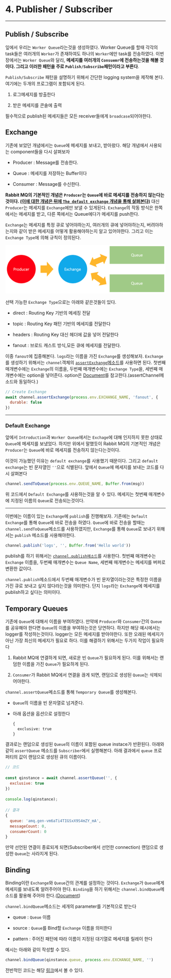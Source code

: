 # 4. Publisher / Subscriber
***

## Publish / Subscribe

잎에서 우리는 `Worker Queue`라는것을 생성하였다. Worker Queue를 할때 각각의 task들은 여러개의 `Worker`가 존재하여도 하나의 `Worker`에만 task를 전송하였다. 이번장에서는 `Worker Queue`와 달리, **메세지를 여러개의 `Consuemr`에 전송하는것을 해볼 것이다. 그리고 이러한 패턴을 주로 `Publish/Subscribe`패턴이라고 부른다**.

`Publish/Subscribe` 패턴을 설명하기 위해서 간단한 logging system을 제작해 본다. 여기에는 두개의 프로그램이 포함되게 된다.

  1. 로그메세지를 방출한다 

  2. 받은 메세지를 콘솔에 출력

필수적으로 publish된 메세지들은 모든 receiver들에게 `broadcase`되어야한다.

## Exchange

기존에 보았던 개념에서는 `Queue`에 메세지를 보내고, 받아왔다. 해당 개념에서 사용되는 component들을 다시 살펴보자

  - Producer : Message를 전송한다.

  - Queue : 메세지를 저장하는 Buffer이다

  - Consumer : Message를 수신한다.

**Rabbit MQ의 기본적인 개념은 `Producer`는 `Queue`에 바로 메세지를 전송하지 않는다는것이다. [(이에 대한 개념은 뒤에 `The default exchange` 개념을 통해 살펴본다)](#default-exchange)** 대신 `Producer`는 메세지를 `Exchange`에만 보낼 수 있게된다. `Exchange`의 작동 방식은 한쪽에서는 메세지를 받고, 다른 쪽에서는 Queue에다가 메세지를 push한다. 

`Exchange`는 메세지를 특정 큐로 넣어야하는지, 여러개의 큐에 넣어야하는지, 버려야하는지와 같이 받은 메세지를 어떻게 활용해야하는지 알고 있어야한다. 그리고 이는 `Exchange Type`에 의해 규칙이 정의된다.

![img](./img/16.png)

선택 가능한 `Exchange Type`으로는 아래와 같은것들이 있다.

  - direct : Routing Key 기반의 메세징 전달

  - topic : Routing Key 패턴 기반의 메세지를 전달한다

  - headers : Routing Key 대신 헤더에 값을 넣어 전달한다

  - fanout : 브로드 캐스트 방식,모든 큐에 메세지를 전달한다.

이중 `fanout`에 집중해본다. `logs`라는 이름을 가진 `Exchange`를 생성해보자. `Exchange`를 생성하기 위해서는 `channel`객체의 [`assertExchange`메소드](https://amqp-node.github.io/amqplib/channel_api.html#channel_assertExchange)를 사용하면 된다. 첫번째 매개변수에는 `Exchange`의 이름을, 두번째 매개변수에는 `Exchange Type`을, 세번째 매개변수에는 option을 넣어준다. option은 [Document](https://amqp-node.github.io/amqplib/channel_api.html#channel_assertExchange)를 참고한다.(assertChannel메소드와 동일하다.)

```javascript
// Create Exchange
await channel.assertExchange(process.env.EXCHANGE_NAME, 'fanout', {
  durable: false
})
```
***
### Default Exchange

앞에서 `Introduction`과 `Worker Queue`에서는 `Exchage`에 대해 인지하지 못한 상태로 `Queue`에 메세지를 보냈었다. 하지만 위에서 말했듯이 Rabbit MQ의 기본적인 개념은 `Producer`는 `Queue`에 바로 메세지를 전송하지 않는다는것이다.

이것이 가능했던 이유는 `default exchange`를 사용했기 때문이다. 그리고 `default exchange`는 빈 문자열인 `''`으로 식별된다. 앞에서 `Queue`에 메세지를 보내는 코드를 다시 살펴본다

```javascript
channel.sendToQueue(process.env.QUEUE_NAME, Buffer.from(msg))
```
위 코드에서 `Default Exchange`를 사용하는것을 알 수 있다. 메세지는 첫번째 매개변수에 지정된 이름의 `Queue`로 전송되는것이다.
***
이번에는 이름이 있는 `Exchange`에 `publish`를 진행해보자. 기존에는 `Default Exchange`를 통해 `Queue`에 바로 전송을 하였다. `Queue`에 바로 전송을 할때는 `channel.sendToQueue`메소드를 사용하였지만, `Exchange`를 통해 `Queue`로 보내기 위해서는 `publish` 메소드를 사용해야한다.

```javascript
channel.publish('logs', '', Buffer.from('Hello world'))
```
publish를 하기 위해서는 [`channel.publish메소드`](https://amqp-node.github.io/amqplib/channel_api.html#channel_publish)를 사용한다. 첫번째 매개변수는 `Exchange` 이름을, 두번째 매개변수는 `Queue Name`, 세번째 매개변수는 메세지를 버퍼로 변환한 값이다.

`channel.publish`메소드에서 두번째 매개변수가 빈 문자열이라는것은 특정한 이름을 가진 큐로 보내고 싶지 않다라는것을 의미한다. 단지 `logs`라는 `Exchange`에 메세지를 publish하고 싶다는 의미이다.

## Temporary Queues

기존에 `Queue`에 대해서 이름을 부여하였다. 만약에 `Producer`와 `Consumer`간의 `Queue`를 공유해야 한다면 `Queue`의 이름을 부여하는것은 당연하다. 하지만 해당 예시에서는 logger를 작성하는것이다. logger는 모든 메세지를 받아야한다. 또한 오래된 메세지가 아닌 가장 최신의 메세지가 필요로 하다. 이를 해결하기 위해서는 두가지 작업이 필요하다

  1. Rabbit MQ에 연결하게 되면, 새로운 빈 `Queue`가 필요하게 된다. 이를 위해서는 랜덤한 이름을 가진 `Queue`가 필요하게 된다.

  2. `Consumer`가 Rabbit MQ에서 연결을 끊게 되면, 랜덤으로 생성된 `Queue`는 삭제되어야한다.


`channel.assertQueue`메소드를 통해 `Temporary Queue`를 생성해본다.

  - `Queue`의 이름을 빈 문자열로 넘겨준다.

  - 아래 옵션을 옵션으로 설정한다
    ```
    {
      exclusive: true
    }
    ```

결과로는 랜덤으로 생성된 `Queue`의 이름이 포함된 queue instace가 반환된다. 아래와 같이 `assertQueue` 메소드를 `Subscriber`에서 실행해본다. 아래 결과에서 `queue` 프로퍼티의 값이 랜덤으로 생성된 큐의 이름이다.

```javascript
// 코드 

const qinstance = await channel.assertQueue('', {
  exclusive: true
})

console.log(qinstance);

// 결과
{
  queue: 'amq.gen-vm6aTi4TIGSxX9S4mZY_mA',
  messageCount: 0,
  consumerCount: 0
}
```

만약 선언된 연결이 종료되게 되면(Subscriber에서 선언한 connection) 랜덤으로 생성한 `Queue`는 사라지게 된다.

## Binding

Binding이란 `Exchange`와 `Queue`간의 관계를 설정하는 것이다. `Exchange`가 `Queue`에게 메세지를 보내도록 알려주어야 한다. `Binding`을 하기 위해서는 `channel.bindQueue`메소드를 활용해 주어야 한다.([Document](https://amqp-node.github.io/amqplib/channel_api.html#channel_bindQueue))

`channel.bindQueue`메소드는 세개의 parameter를 기본적으로 받는다

  - queue : `Queue` 이름

  - source : `Queue`를 Bind할 `Exchange` 이름을 의미한다

  - pattern : 주어진 패턴에 따라 이름이 지정된 대기열로 메세지를 릴레이 한다

예시는 아래와 같이 작성할 수 있다.

```javascript
channel.bindQueue(qinstance.queue, process.env.EXCHANGE_NAME, '')
```

전반적인 코드는 해당 [링크](../src/PubSub/)에서 볼 수 있다.